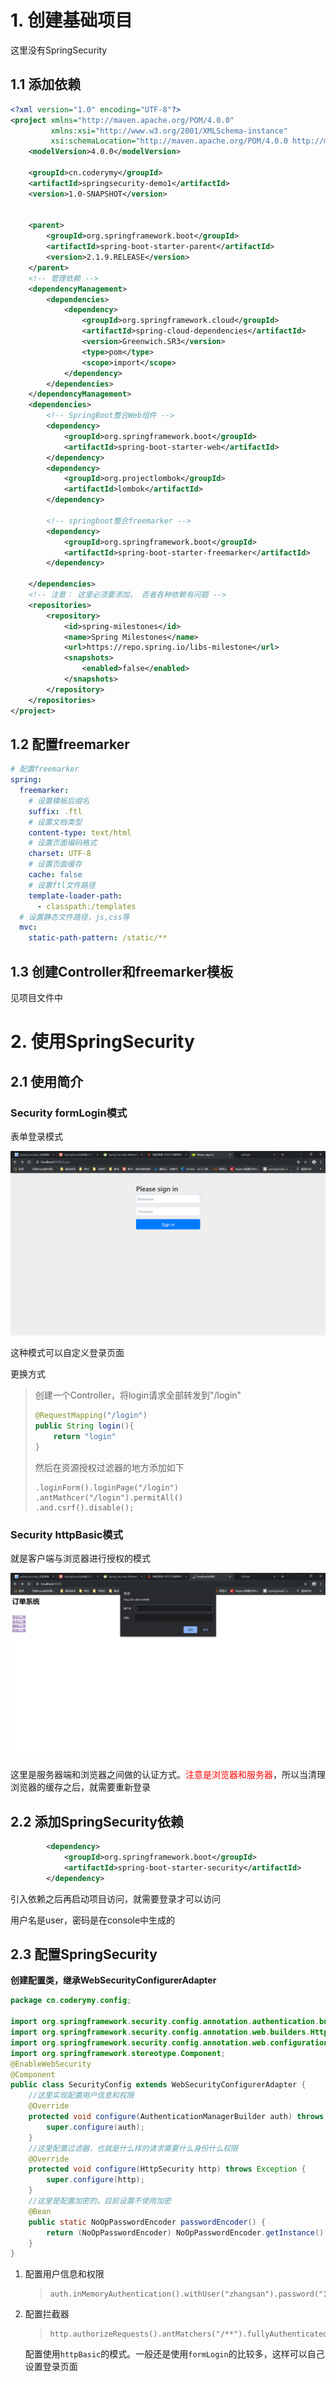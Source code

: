 # 1. 创建基础项目

这里没有SpringSecurity

## 1.1 添加依赖

```xml
<?xml version="1.0" encoding="UTF-8"?>
<project xmlns="http://maven.apache.org/POM/4.0.0"
         xmlns:xsi="http://www.w3.org/2001/XMLSchema-instance"
         xsi:schemaLocation="http://maven.apache.org/POM/4.0.0 http://maven.apache.org/xsd/maven-4.0.0.xsd">
    <modelVersion>4.0.0</modelVersion>

    <groupId>cn.coderymy</groupId>
    <artifactId>springsecurity-demo1</artifactId>
    <version>1.0-SNAPSHOT</version>


    <parent>
        <groupId>org.springframework.boot</groupId>
        <artifactId>spring-boot-starter-parent</artifactId>
        <version>2.1.9.RELEASE</version>
    </parent>
    <!-- 管理依赖 -->
    <dependencyManagement>
        <dependencies>
            <dependency>
                <groupId>org.springframework.cloud</groupId>
                <artifactId>spring-cloud-dependencies</artifactId>
                <version>Greenwich.SR3</version>
                <type>pom</type>
                <scope>import</scope>
            </dependency>
        </dependencies>
    </dependencyManagement>
    <dependencies>
        <!-- SpringBoot整合Web组件 -->
        <dependency>
            <groupId>org.springframework.boot</groupId>
            <artifactId>spring-boot-starter-web</artifactId>
        </dependency>
        <dependency>
            <groupId>org.projectlombok</groupId>
            <artifactId>lombok</artifactId>
        </dependency>

        <!-- springboot整合freemarker -->
        <dependency>
            <groupId>org.springframework.boot</groupId>
            <artifactId>spring-boot-starter-freemarker</artifactId>
        </dependency>

    </dependencies>
    <!-- 注意： 这里必须要添加， 否者各种依赖有问题 -->
    <repositories>
        <repository>
            <id>spring-milestones</id>
            <name>Spring Milestones</name>
            <url>https://repo.spring.io/libs-milestone</url>
            <snapshots>
                <enabled>false</enabled>
            </snapshots>
        </repository>
    </repositories>
</project>
```

## 1.2 配置freemarker

```yaml
# 配置freemarker
spring:
  freemarker:
    # 设置模板后缀名
    suffix: .ftl
    # 设置文档类型
    content-type: text/html
    # 设置页面编码格式
    charset: UTF-8
    # 设置页面缓存
    cache: false
    # 设置ftl文件路径
    template-loader-path:
      - classpath:/templates
  # 设置静态文件路径，js,css等
  mvc:
    static-path-pattern: /static/**
```

## 1.3 创建Controller和freemarker模板

见项目文件中

# 2. 使用SpringSecurity

## 2.1 使用简介

### Security formLogin模式

表单登录模式

![](img\formLogin模式.png)

这种模式可以自定义登录页面

更换方式

> 创建一个Controller，将login请求全部转发到"/login"
>
> ```java
> @RequestMapping("/login")
> public String login(){
>     return "login"
> }
> ```
>
> 然后在资源授权过滤器的地方添加如下
>
> ```
> .loginForm().loginPage("/login")
> .antMathcer("/login").permitAll()
> .and.csrf().disable();
> ```
>
> 

### Security httpBasic模式

就是客户端与浏览器进行授权的模式

![](img\HttpBasic模式.png)

这里是服务器端和浏览器之间做的认证方式。<font color="red">注意是浏览器和服务器</font>，所以当清理浏览器的缓存之后，就需要重新登录

## 2.2 添加SpringSecurity依赖

```xml
        <dependency>
            <groupId>org.springframework.boot</groupId>
            <artifactId>spring-boot-starter-security</artifactId>
        </dependency>
```

引入依赖之后再启动项目访问，就需要登录才可以访问

用户名是user，密码是在console中生成的

## 2.3 配置SpringSecurity

**创建配置类，继承WebSecurityConfigurerAdapter**

```java
package cn.coderymy.config;

import org.springframework.security.config.annotation.authentication.builders.AuthenticationManagerBuilder;
import org.springframework.security.config.annotation.web.builders.HttpSecurity;
import org.springframework.security.config.annotation.web.configuration.WebSecurityConfigurerAdapter;
import org.springframework.stereotype.Component;
@EnableWebSecurity
@Component
public class SecurityConfig extends WebSecurityConfigurerAdapter {
    //这里实现配置用户信息和权限
    @Override
    protected void configure(AuthenticationManagerBuilder auth) throws Exception {
        super.configure(auth);
    }
    //这里配置过滤器，也就是什么样的请求需要什么身份什么权限
    @Override
    protected void configure(HttpSecurity http) throws Exception {
        super.configure(http);
    }
    //这里是配置加密的，目前设置不使用加密
    @Bean
	public static NoOpPasswordEncoder passwordEncoder() {
		return (NoOpPasswordEncoder) NoOpPasswordEncoder.getInstance();
	}
}

```

1. 配置用户信息和权限

   > ```
   > auth.inMemoryAuthentication().withUser("zhangsan").password("123").authorities("addOrder");
   > ```

2. 配置拦截器

   > ```
   > http.authorizeRequests().antMatchers("/**").fullyAuthenticated().and().httpBasic();
   > ```

   配置使用`httpBasic`的模式。一般还是使用`formLogin`的比较多，这样可以自己设置登录页面

